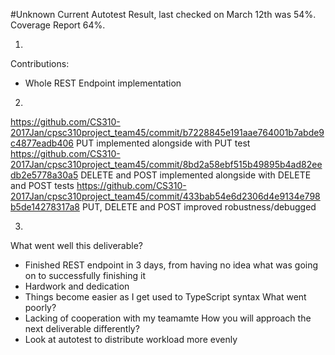 #Unknown Current Autotest Result, last checked on March 12th was 54%. Coverage Report 64%.

1.
Contributions:
- Whole REST Endpoint implementation

2.
https://github.com/CS310-2017Jan/cpsc310project_team45/commit/b7228845e191aae764001b7abde9c4877eadb406 PUT implemented alongside with PUT test
https://github.com/CS310-2017Jan/cpsc310project_team45/commit/8bd2a58ebf515b49895b4ad82eedb2e5778a30a5 DELETE and POST implemented alongside with DELETE and POST tests
https://github.com/CS310-2017Jan/cpsc310project_team45/commit/433bab54e6d2306d4e9134e798b5de14278317a8 PUT, DELETE and POST improved robustness/debugged

3.
What went well this deliverable?
- Finished REST endpoint in 3 days, from having no idea what was going on to successfully finishing it
- Hardwork and dedication
- Things become easier as I get used to TypeScript syntax
What went poorly?
- Lacking of cooperation with my teamamte
How you will approach the next deliverable differently?
- Look at autotest to distribute workload more evenly